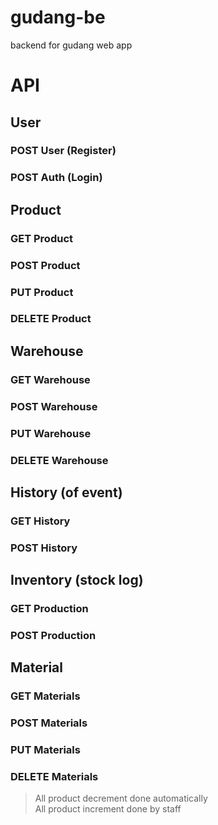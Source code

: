 # gudang-be
backend for gudang web app

# API
## User
### POST User (Register)
### POST Auth (Login)

## Product
### GET Product
### POST Product
### PUT Product
### DELETE Product

## Warehouse
### GET Warehouse
### POST Warehouse
### PUT Warehouse
### DELETE Warehouse

## History (of event)
### GET History
### POST History

## Inventory (stock log)
### GET Production
### POST Production

## Material
### GET Materials
### POST Materials
### PUT Materials
### DELETE Materials

> All product decrement done automatically <br>
> All product increment done by staff